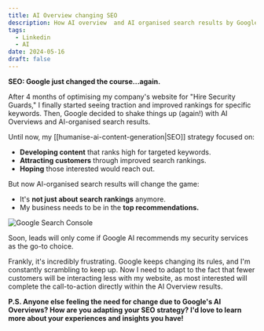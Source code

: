 ```yaml
---
title: AI Overview changing SEO
description: How AI overview  and AI organised search results by Google changes the SEO dynamics for Businesses
tags:
  - Linkedin
  - AI
date: 2024-05-16
draft: false
---
```


**SEO: Google just changed the course...again.**

After 4 months of optimising my company's website for "Hire Security Guards," I finally started seeing traction and improved rankings for specific keywords. Then, Google decided to shake things up (again!) with AI Overviews and AI-organised search results.

Until now, my [[humanise-ai-content-generation|SEO]] strategy focused on:
- **Developing content** that ranks high for targeted keywords.
- **Attracting customers** through improved search rankings.
- **Hoping** those interested would reach out.

But now AI-organised search results will change the game:
- It's **not just about search rankings** anymore.
- My business needs to be in the **top recommendations.**

![Google Search Console](https://i.imgur.com/KQgp28C.jpeg)

  
Soon, leads will only come if Google AI recommends my security services as the go-to choice.

Frankly, it's incredibly frustrating. Google keeps changing its rules, and I'm constantly scrambling to keep up. Now I need to adapt to the fact that fewer customers will be interacting less with my website, as most interested will complete the call-to-action directly within the AI Overview results.

**P.S. Anyone else feeling the need for change due to Google's AI Overviews? How are you adapting your SEO strategy? I'd love to learn more about your experiences and insights you have!**